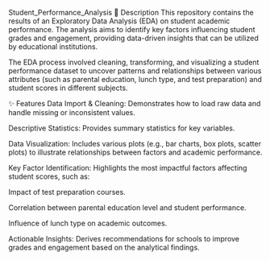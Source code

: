 Student_Performance_Analysis
📝 Description
This repository contains the results of an Exploratory Data Analysis (EDA) on student academic performance. The analysis aims to identify key factors influencing student grades and engagement, providing data-driven insights that can be utilized by educational institutions.

The EDA process involved cleaning, transforming, and visualizing a student performance dataset to uncover patterns and relationships between various attributes (such as parental education, lunch type, and test preparation) and student scores in different subjects.

✨ Features
Data Import & Cleaning: Demonstrates how to load raw data and handle missing or inconsistent values.

Descriptive Statistics: Provides summary statistics for key variables.

Data Visualization: Includes various plots (e.g., bar charts, box plots, scatter plots) to illustrate relationships between factors and academic performance.

Key Factor Identification: Highlights the most impactful factors affecting student scores, such as:

Impact of test preparation courses.

Correlation between parental education level and student performance.

Influence of lunch type on academic outcomes.

Actionable Insights: Derives recommendations for schools to improve grades and engagement based on the analytical findings.
